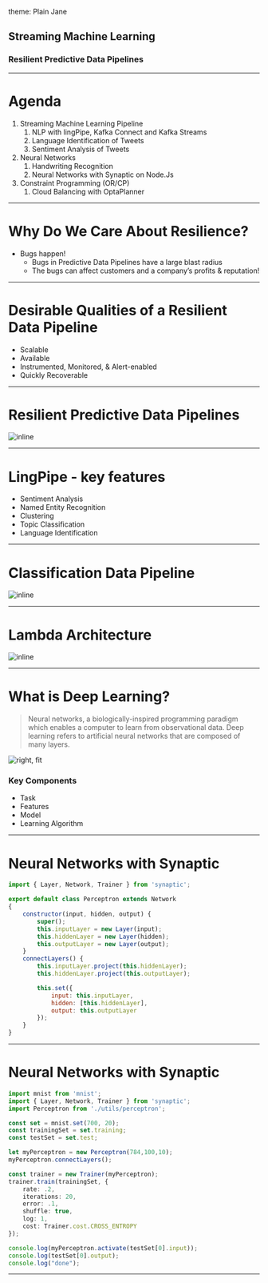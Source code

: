 
theme: Plain Jane

## Streaming Machine Learning

### Resilient Predictive Data Pipelines

---

# Agenda

1. Streaming Machine Learning Pipeline
    1. NLP with lingPipe, Kafka Connect and Kafka Streams
    2. Language Identification of Tweets
    3. Sentiment Analysis of Tweets
2. Neural Networks
    1. Handwriting Recognition
    2. Neural Networks with Synaptic on Node.Js
3. Constraint Programming (OR/CP)
    1. Cloud Balancing with OptaPlanner

---

# Why Do We Care About Resilience?
* Bugs happen!
    * Bugs in Predictive Data Pipelines have a large blast radius
    * The bugs can affect customers and a company’s profits & reputation!

---

# Desirable Qualities of a Resilient Data Pipeline
* Scalable
* Available
* Instrumented, Monitored, & Alert-enabled
* Quickly Recoverable


---

# Resilient Predictive Data Pipelines

![inline ](images/Streaming_ML.png)

---

# LingPipe - key features
- Sentiment Analysis
- Named Entity Recognition
- Clustering
- Topic Classification
- Language Identification

---

# Classification Data Pipeline

![inline](images/classification_pipeline.png)

---

# Lambda Architecture

![inline ](images/lambda_architecture.png)

---

# What is Deep Learning?

> Neural networks, a biologically-inspired programming paradigm which enables a computer to learn from observational data.
Deep learning refers to artificial neural networks that are composed of many layers.

![right, fit](images/ml_flow.png)

### Key Components
- Task
- Features
- Model
- Learning Algorithm

---
# Neural Networks with Synaptic

```javascript
import { Layer, Network, Trainer } from 'synaptic';

export default class Perceptron extends Network
{
    constructor(input, hidden, output) {
        super();
        this.inputLayer = new Layer(input);
        this.hiddenLayer = new Layer(hidden);
        this.outputLayer = new Layer(output);
    }
    connectLayers() {
        this.inputLayer.project(this.hiddenLayer);
        this.hiddenLayer.project(this.outputLayer);

        this.set({
            input: this.inputLayer,
            hidden: [this.hiddenLayer],
            output: this.outputLayer
        });
    }
}
```

---

# Neural Networks with Synaptic

```typescript
import mnist from 'mnist';
import { Layer, Network, Trainer } from 'synaptic';
import Perceptron from './utils/perceptron';

const set = mnist.set(700, 20);
const trainingSet = set.training;
const testSet = set.test;

let myPerceptron = new Perceptron(784,100,10);
myPerceptron.connectLayers();

const trainer = new Trainer(myPerceptron);
trainer.train(trainingSet, {
    rate: .2,
    iterations: 20,
    error: .1,
    shuffle: true,
    log: 1,
    cost: Trainer.cost.CROSS_ENTROPY
});

console.log(myPerceptron.activate(testSet[0].input));
console.log(testSet[0].output);
console.log("done");
```
---